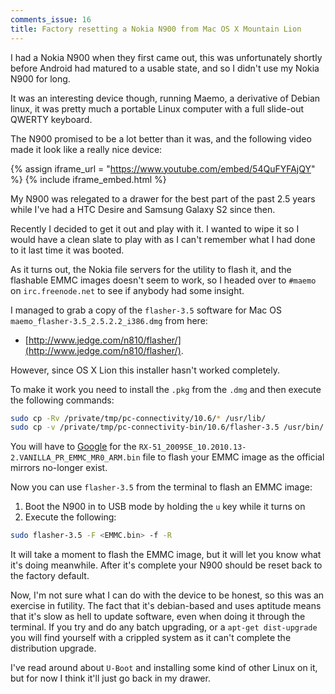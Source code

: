```yaml
---
comments_issue: 16
title: Factory resetting a Nokia N900 from Mac OS X Mountain Lion
---
```


I had a Nokia N900 when they first came out, this was unfortunately shortly before Android had matured to a usable state, and so I didn't use my Nokia N900 for long.

<!-- more -->

It was an interesting device though, running Maemo, a derivative of Debian linux, it was pretty much a portable Linux computer with a full slide-out QWERTY keyboard.

The N900 promised to be a lot better than it was, and the following video made it look like a really nice device:

{% assign iframe_url = "https://www.youtube.com/embed/54QuFYFAjQY" %}
{% include iframe_embed.html %}

My N900 was relegated to a drawer for the best part of the past 2.5 years while I've had a HTC Desire and Samsung Galaxy S2 since then.

Recently I decided to get it out and play with it. I wanted to wipe it so I would have a clean slate to play with as I can't remember what I had done to it last time it was booted.

As it turns out, the Nokia file servers for the utility to flash it, and the flashable EMMC images doesn't seem to work, so I headed over to `#maemo` on `irc.freenode.net` to see if anybody had some insight.

I managed to grab a copy of the `flasher-3.5` software for Mac OS `maemo_flasher-3.5_2.5.2.2_i386.dmg` from here:

- [http://www.jedge.com/n810/flasher/](http://www.jedge.com/n810/flasher/).



However, since OS X Lion this installer hasn't worked completely.

To make it work you need to install the `.pkg` from the `.dmg` and then execute the following commands:

```bash
sudo cp -Rv /private/tmp/pc-connectivity/10.6/* /usr/lib/
sudo cp -v /private/tmp/pc-connectivity-bin/10.6/flasher-3.5 /usr/bin/
```

You will have to [Google](https://www.google.co.uk/search?q=RX-51_2009SE_10.2010.13-2.VANILLA_PR_EMMC_MR0_ARM.bin) for the `RX-51_2009SE_10.2010.13-2.VANILLA_PR_EMMC_MR0_ARM.bin` file to flash your EMMC image as the official mirrors no-longer exist.


Now you can use `flasher-3.5` from the terminal to flash an EMMC image:

1. Boot the N900 in to USB mode by holding the `u` key while it turns on
2. Execute the following:

```bash
sudo flasher-3.5 -F <EMMC.bin> -f -R
```

It will take a moment to flash the EMMC image, but it will let you know what it's doing meanwhile. After it's complete your N900 should be reset back to the factory default.

Now, I'm not sure what I can do with the device to be honest, so this was an exercise in futility. The fact that it's debian-based and uses aptitude means that it's slow as hell to update software, even when doing it through the terminal. If you try and do any batch upgrading, or a `apt-get dist-upgrade` you will find yourself with a crippled system as it can't complete the distribution upgrade.

I've read around about `U-Boot` and installing some kind of other Linux on it, but for now I think it'll just go back in my drawer.
